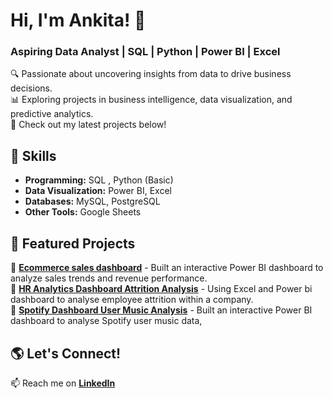 # Hi, I'm Ankita! 👋  
### Aspiring Data Analyst | SQL | Python | Power BI | Excel  

🔍 Passionate about uncovering insights from data to drive business decisions.  
📊 Exploring projects in business intelligence, data visualization, and predictive analytics.  
📌 Check out my latest projects below!  

## 🚀 Skills  
- **Programming:**  SQL ,  Python (Basic)
- **Data Visualization:**  Power BI, Excel  
- **Databases:** MySQL, PostgreSQL  
- **Other Tools:** Google Sheets
  
 ## 📂 Featured Projects  
🔹 **[Ecommerce sales dashboard](https://github.com/Bhartiankita369/Ecommerce_sales_dashboard)** - Built an interactive Power BI dashboard to analyze sales trends and revenue performance.  
🔹 **[HR Analytics Dashboard Attrition Analysis](https://github.com/Bhartiankita369/HR-ANALYTICS-DASHBOARD--ATTRITION-ANALYSIS)** - Using Excel and Power bi dashboard to analyse employee attrition within a company.  
🔹 **[Spotify Dashboard User Music Analysis](https://github.com/Bhartiankita369/Spotify-Dashboard-User-Music-Analysis)** - Built an interactive Power BI dashboard to analyse Spotify user music data, 




## 🌎 Let's Connect!  
📫 Reach me on **[LinkedIn](https://www.linkedin.com/in/ankita-bharti-03148026b)**  
  

